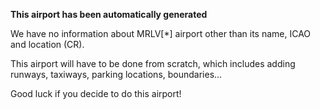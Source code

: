 **This airport has been automatically generated**

We have no information about MRLV[*] airport other than its name, ICAO and location (CR).

This airport will have to be done from scratch, which includes adding runways, taxiways, parking locations, boundaries...

Good luck if you decide to do this airport!